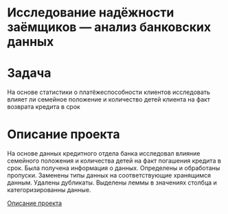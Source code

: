 ﻿# **Исследование надёжности заёмщиков — анализ банковских данных**
# **Задача**
На основе статистики о платёжеспособности клиентов исследовать влияет ли семейное положение и количество детей клиента на факт возврата кредита в срок

# **Описание проекта**
На основе данных кредитного отдела банка исследовал влияние семейного положения и количества детей на факт погашения кредита в срок. Была получена информация о данных. Определены и обработаны пропуски. Заменены типы данных на соответствующие хранящимся данным. Удалены дубликаты. Выделены леммы в значениях столбца и категоризированны данные.


[Описание проекта](https://praktikum.notion.site/2-f46bb4c4305b4c3381c6fe2991d07855)
